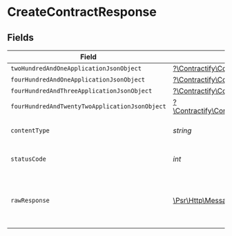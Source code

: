 # CreateContractResponse


## Fields

| Field                                                                                                                                                                      | Type                                                                                                                                                                       | Required                                                                                                                                                                   | Description                                                                                                                                                                |
| -------------------------------------------------------------------------------------------------------------------------------------------------------------------------- | -------------------------------------------------------------------------------------------------------------------------------------------------------------------------- | -------------------------------------------------------------------------------------------------------------------------------------------------------------------------- | -------------------------------------------------------------------------------------------------------------------------------------------------------------------------- |
| `twoHundredAndOneApplicationJsonObject`                                                                                                                                    | [?\Contractify\ContractifyAPI\Models\Operations\CreateContractResponseBody](../../Models/Operations/CreateContractResponseBody.md)                                         | :heavy_minus_sign:                                                                                                                                                         | Created                                                                                                                                                                    |
| `fourHundredAndOneApplicationJsonObject`                                                                                                                                   | [?\Contractify\ContractifyAPI\Models\Operations\CreateContractContractsResponseBody](../../Models/Operations/CreateContractContractsResponseBody.md)                       | :heavy_minus_sign:                                                                                                                                                         | Unauthenticated                                                                                                                                                            |
| `fourHundredAndThreeApplicationJsonObject`                                                                                                                                 | [?\Contractify\ContractifyAPI\Models\Operations\CreateContractContractsResponseResponseBody](../../Models/Operations/CreateContractContractsResponseResponseBody.md)       | :heavy_minus_sign:                                                                                                                                                         | Forbidden                                                                                                                                                                  |
| `fourHundredAndTwentyTwoApplicationJsonObject`                                                                                                                             | [?\Contractify\ContractifyAPI\Models\Operations\CreateContractContractsResponse422ResponseBody](../../Models/Operations/CreateContractContractsResponse422ResponseBody.md) | :heavy_minus_sign:                                                                                                                                                         | Invalid data posted                                                                                                                                                        |
| `contentType`                                                                                                                                                              | *string*                                                                                                                                                                   | :heavy_check_mark:                                                                                                                                                         | HTTP response content type for this operation                                                                                                                              |
| `statusCode`                                                                                                                                                               | *int*                                                                                                                                                                      | :heavy_check_mark:                                                                                                                                                         | HTTP response status code for this operation                                                                                                                               |
| `rawResponse`                                                                                                                                                              | [\Psr\Http\Message\ResponseInterface](https://www.php-fig.org/psr/psr-7/#33-psrhttpmessageresponseinterface)                                                               | :heavy_minus_sign:                                                                                                                                                         | Raw HTTP response; suitable for custom response parsing                                                                                                                    |